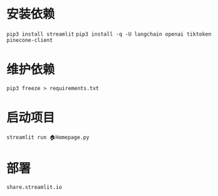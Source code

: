 # 安装依赖
`pip3 install streamlit`
`pip3 install -q -U langchain openai tiktoken pinecone-client`

# 维护依赖
`pip3 freeze > requirements.txt`

# 启动项目
`streamlit run 🏠Homepage.py`

# 部署
`share.streamlit.io`